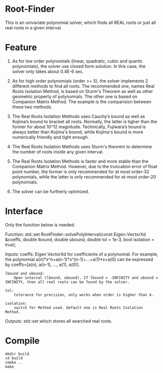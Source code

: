 # Root-Finder
This is an univariate polynomial solver, which finds all REAL roots or just all real roots in a given interval.

# Feature

1. As for low order polynomials (linear, quadratic, cubic and quartic polynomials), the solver use closed form solution.
In this case, the solver only takes about 0.4E-6 sec.
2. As for high order polynomials (order >= 5), the solver implements 2 different methods to find all roots. The recommended 
one, names Real Roots Isolation Method, is based on Sturm's Theorem as well as other geometric property of polynomials. 
The other one is based on Companion Matrix Method. The example is the comparision between these two methods.

3. The Real Roots Isolation Methods uses Cauchy’s bound as well as Kojima’s bound to bracket all roots. Normally, the latter is tigher 
than the former for about 10^12 magnitude. Technically, Fujiwara’s bound is always better than Kojima's bound, while Kojima's bound 
is more numerically friendly and tight enough.

4. The Real Roots Isolation Methods uses Sturm's theorem to determine the number of roots inside any given interval.

5. The Real Roots Isolation Methods is faster and more stable than the Companion Matrix Method. However, due to the truncation error 
of float point number, the former is only recommended for at most order-32 polynomials, while the latter is only recommended for 
at-most order-20 polynomials.

6. The solver can be furtherly optimized.

# Interface

Only the function below is needed.

Function:
std::set<double> RootFinder::solvePolyInterval(const Eigen::VectorXd &coeffs, double lbound, double ubound, double tol = 1e-3, bool isolation = true);

Inputs:
    coeffs: 
        Eigen VectorXd for coefficients of a polynomial. For example, the polynomial a(n)*x^n+a(n-1)*x^(n-1)+...+a(1)*x+a(0) can be expressed by 
        coeffs=[a(n), a(n-1), ..., a(1), a(0)].

    lbound and ubound:
        Open interval (lbound, ubound). If lbound = -INFINITY and ubound = INFINITY, then all real roots can be found by the solver.
    
    tol:
        tolerance for precision, only works when order is higher than 4.
    
    isolation:
        switch for Method used. Default one is Real Roots Isolation Method.

Outputs:
    std::set<double> which stores all searched real roots.


# Compile

    mkdir build
    cd build
    cmake ..
    make

